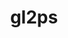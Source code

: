 ---
title: "gl2ps"
layout: cache
categories: [package, develop]
meta: {"versions": ["1.4.2"], "compilers": ["gcc@=11.1.0", "gcc@=11.4.0", "msvc@=19.39.33523"], "oss": ["ubuntu20.04", "ubuntu22.04", "windows10.0.20348"], "platforms": ["linux", "windows"], "targets": ["x86_64", "x86_64_v3"], "stacks": ["data-vis-sdk", "e4s", "root", "windows-vis"], "num_specs": 46, "num_specs_by_stack": {"root": 46, "data-vis-sdk": 20, "e4s": 24, "windows-vis": 2}}
spec_details: [{"hash": "ber6fsqbrz6kgxy5zfr5dlvkjqwkwn3h", "compiler": "gcc@=11.1.0", "versions": ["1.4.2"], "os": "ubuntu20.04", "platform": "linux", "target": "x86_64_v3", "variants": ["build_system=cmake", "build_type=Release", "~doc", "generator=make", "~ipo", "+png", "+zlib"], "stacks": ["root", "data-vis-sdk"], "size": "-", "tarball": "https://binaries.spack.io/develop/build_cache/linux-ubuntu20.04-x86_64_v3/gcc-11.1.0/gl2ps-1.4.2/linux-ubuntu20.04-x86_64_v3-gcc-11.1.0-gl2ps-1.4.2-ber6fsqbrz6kgxy5zfr5dlvkjqwkwn3h.spack"}, {"hash": "27cwrg3gu577bwzktdlmkz3gcpgbu2ce", "compiler": "gcc@=11.1.0", "versions": ["1.4.2"], "os": "ubuntu20.04", "platform": "linux", "target": "x86_64_v3", "variants": ["build_system=cmake", "build_type=Release", "~doc", "generator=make", "~ipo", "+png", "+zlib"], "stacks": ["root", "data-vis-sdk"], "size": "-", "tarball": "https://binaries.spack.io/develop/build_cache/linux-ubuntu20.04-x86_64_v3/gcc-11.1.0/gl2ps-1.4.2/linux-ubuntu20.04-x86_64_v3-gcc-11.1.0-gl2ps-1.4.2-27cwrg3gu577bwzktdlmkz3gcpgbu2ce.spack"}, {"hash": "qer4ntcd6xorbeqk5jtp5btpxo3ksovu", "compiler": "gcc@=11.1.0", "versions": ["1.4.2"], "os": "ubuntu20.04", "platform": "linux", "target": "x86_64_v3", "variants": ["build_system=cmake", "build_type=Release", "~doc", "generator=make", "~ipo", "+png", "+zlib"], "stacks": ["root", "data-vis-sdk"], "size": "-", "tarball": "https://binaries.spack.io/develop/build_cache/linux-ubuntu20.04-x86_64_v3/gcc-11.1.0/gl2ps-1.4.2/linux-ubuntu20.04-x86_64_v3-gcc-11.1.0-gl2ps-1.4.2-qer4ntcd6xorbeqk5jtp5btpxo3ksovu.spack"}, {"hash": "nyyuiwt5bcne33wrk4s2ag5re5gbdngb", "compiler": "gcc@=11.1.0", "versions": ["1.4.2"], "os": "ubuntu20.04", "platform": "linux", "target": "x86_64_v3", "variants": ["build_system=cmake", "build_type=Release", "~doc", "generator=make", "~ipo", "+png", "+zlib"], "stacks": ["root", "data-vis-sdk"], "size": "-", "tarball": "https://binaries.spack.io/develop/build_cache/linux-ubuntu20.04-x86_64_v3/gcc-11.1.0/gl2ps-1.4.2/linux-ubuntu20.04-x86_64_v3-gcc-11.1.0-gl2ps-1.4.2-nyyuiwt5bcne33wrk4s2ag5re5gbdngb.spack"}, {"hash": "bcpi2zvkecz73y23blhvqhrowmagkkmc", "compiler": "gcc@=11.1.0", "versions": ["1.4.2"], "os": "ubuntu20.04", "platform": "linux", "target": "x86_64_v3", "variants": ["build_system=cmake", "build_type=Release", "~doc", "generator=make", "~ipo", "+png", "+zlib"], "stacks": ["root", "data-vis-sdk"], "size": "-", "tarball": "https://binaries.spack.io/develop/build_cache/linux-ubuntu20.04-x86_64_v3/gcc-11.1.0/gl2ps-1.4.2/linux-ubuntu20.04-x86_64_v3-gcc-11.1.0-gl2ps-1.4.2-bcpi2zvkecz73y23blhvqhrowmagkkmc.spack"}, {"hash": "jxumsm7foj2gkgpdyupjgumldeyja3nw", "compiler": "gcc@=11.1.0", "versions": ["1.4.2"], "os": "ubuntu20.04", "platform": "linux", "target": "x86_64_v3", "variants": ["build_system=cmake", "build_type=Release", "~doc", "generator=make", "~ipo", "+png", "+zlib"], "stacks": ["root", "data-vis-sdk"], "size": "-", "tarball": "https://binaries.spack.io/develop/build_cache/linux-ubuntu20.04-x86_64_v3/gcc-11.1.0/gl2ps-1.4.2/linux-ubuntu20.04-x86_64_v3-gcc-11.1.0-gl2ps-1.4.2-jxumsm7foj2gkgpdyupjgumldeyja3nw.spack"}, {"hash": "d27hkpqsi2gnrwqpramu7jd3gzgbhbbk", "compiler": "gcc@=11.1.0", "versions": ["1.4.2"], "os": "ubuntu20.04", "platform": "linux", "target": "x86_64_v3", "variants": ["build_system=cmake", "build_type=Release", "~doc", "generator=make", "~ipo", "+png", "+zlib"], "stacks": ["root", "data-vis-sdk"], "size": "-", "tarball": "https://binaries.spack.io/develop/build_cache/linux-ubuntu20.04-x86_64_v3/gcc-11.1.0/gl2ps-1.4.2/linux-ubuntu20.04-x86_64_v3-gcc-11.1.0-gl2ps-1.4.2-d27hkpqsi2gnrwqpramu7jd3gzgbhbbk.spack"}, {"hash": "m3xjz3tq7uofg3am6dobresrsxndhwp5", "compiler": "gcc@=11.1.0", "versions": ["1.4.2"], "os": "ubuntu20.04", "platform": "linux", "target": "x86_64_v3", "variants": ["build_system=cmake", "build_type=Release", "~doc", "generator=make", "~ipo", "+png", "+zlib"], "stacks": ["root", "data-vis-sdk"], "size": "-", "tarball": "https://binaries.spack.io/develop/build_cache/linux-ubuntu20.04-x86_64_v3/gcc-11.1.0/gl2ps-1.4.2/linux-ubuntu20.04-x86_64_v3-gcc-11.1.0-gl2ps-1.4.2-m3xjz3tq7uofg3am6dobresrsxndhwp5.spack"}, {"hash": "c27uqxg2awurv6h3nsifgtbmv2c7sbwm", "compiler": "gcc@=11.1.0", "versions": ["1.4.2"], "os": "ubuntu20.04", "platform": "linux", "target": "x86_64_v3", "variants": ["build_system=cmake", "build_type=Release", "~doc", "generator=make", "~ipo", "+png", "+zlib"], "stacks": ["root", "data-vis-sdk"], "size": "-", "tarball": "https://binaries.spack.io/develop/build_cache/linux-ubuntu20.04-x86_64_v3/gcc-11.1.0/gl2ps-1.4.2/linux-ubuntu20.04-x86_64_v3-gcc-11.1.0-gl2ps-1.4.2-c27uqxg2awurv6h3nsifgtbmv2c7sbwm.spack"}, {"hash": "c2u3nsbfwvssgawbkcyuyzvdw6et5qu2", "compiler": "gcc@=11.1.0", "versions": ["1.4.2"], "os": "ubuntu20.04", "platform": "linux", "target": "x86_64_v3", "variants": ["build_system=cmake", "build_type=Release", "~doc", "generator=make", "~ipo", "+png", "+zlib"], "stacks": ["root", "data-vis-sdk"], "size": "-", "tarball": "https://binaries.spack.io/develop/build_cache/linux-ubuntu20.04-x86_64_v3/gcc-11.1.0/gl2ps-1.4.2/linux-ubuntu20.04-x86_64_v3-gcc-11.1.0-gl2ps-1.4.2-c2u3nsbfwvssgawbkcyuyzvdw6et5qu2.spack"}, {"hash": "dwbvfz2iutrfnke7f45odfdud5u75inm", "compiler": "gcc@=11.1.0", "versions": ["1.4.2"], "os": "ubuntu20.04", "platform": "linux", "target": "x86_64_v3", "variants": ["build_system=cmake", "build_type=Release", "~doc", "generator=make", "~ipo", "+png", "+zlib"], "stacks": ["root", "data-vis-sdk"], "size": "-", "tarball": "https://binaries.spack.io/develop/build_cache/linux-ubuntu20.04-x86_64_v3/gcc-11.1.0/gl2ps-1.4.2/linux-ubuntu20.04-x86_64_v3-gcc-11.1.0-gl2ps-1.4.2-dwbvfz2iutrfnke7f45odfdud5u75inm.spack"}, {"hash": "oswzlrztzjfekupuxojvy2nudjrjh7vd", "compiler": "gcc@=11.1.0", "versions": ["1.4.2"], "os": "ubuntu20.04", "platform": "linux", "target": "x86_64_v3", "variants": ["build_system=cmake", "build_type=Release", "~doc", "generator=make", "~ipo", "+png", "+zlib"], "stacks": ["root", "data-vis-sdk"], "size": "-", "tarball": "https://binaries.spack.io/develop/build_cache/linux-ubuntu20.04-x86_64_v3/gcc-11.1.0/gl2ps-1.4.2/linux-ubuntu20.04-x86_64_v3-gcc-11.1.0-gl2ps-1.4.2-oswzlrztzjfekupuxojvy2nudjrjh7vd.spack"}, {"hash": "6563fiu6l7h6tzaufy6vy3pkye2dpuue", "compiler": "gcc@=11.1.0", "versions": ["1.4.2"], "os": "ubuntu20.04", "platform": "linux", "target": "x86_64_v3", "variants": ["build_system=cmake", "build_type=Release", "~doc", "generator=make", "~ipo", "+png", "+zlib"], "stacks": ["root", "data-vis-sdk"], "size": "-", "tarball": "https://binaries.spack.io/develop/build_cache/linux-ubuntu20.04-x86_64_v3/gcc-11.1.0/gl2ps-1.4.2/linux-ubuntu20.04-x86_64_v3-gcc-11.1.0-gl2ps-1.4.2-6563fiu6l7h6tzaufy6vy3pkye2dpuue.spack"}, {"hash": "rnyqvzasflqicu3mimenbhtv6iizvdjs", "compiler": "gcc@=11.1.0", "versions": ["1.4.2"], "os": "ubuntu20.04", "platform": "linux", "target": "x86_64_v3", "variants": ["build_system=cmake", "build_type=Release", "~doc", "generator=make", "~ipo", "+png", "+zlib"], "stacks": ["root", "data-vis-sdk"], "size": "-", "tarball": "https://binaries.spack.io/develop/build_cache/linux-ubuntu20.04-x86_64_v3/gcc-11.1.0/gl2ps-1.4.2/linux-ubuntu20.04-x86_64_v3-gcc-11.1.0-gl2ps-1.4.2-rnyqvzasflqicu3mimenbhtv6iizvdjs.spack"}, {"hash": "62hwryak5k5g7f2e2ompwmopiv7t6y5z", "compiler": "gcc@=11.1.0", "versions": ["1.4.2"], "os": "ubuntu20.04", "platform": "linux", "target": "x86_64_v3", "variants": ["build_system=cmake", "build_type=Release", "~doc", "generator=make", "~ipo", "+png", "+zlib"], "stacks": ["root", "data-vis-sdk"], "size": "-", "tarball": "https://binaries.spack.io/develop/build_cache/linux-ubuntu20.04-x86_64_v3/gcc-11.1.0/gl2ps-1.4.2/linux-ubuntu20.04-x86_64_v3-gcc-11.1.0-gl2ps-1.4.2-62hwryak5k5g7f2e2ompwmopiv7t6y5z.spack"}, {"hash": "dteyzdyrerxxeaaiunimfz2ydyph7rnr", "compiler": "gcc@=11.1.0", "versions": ["1.4.2"], "os": "ubuntu20.04", "platform": "linux", "target": "x86_64_v3", "variants": ["build_system=cmake", "build_type=Release", "~doc", "generator=make", "~ipo", "+png", "+zlib"], "stacks": ["root", "data-vis-sdk"], "size": "-", "tarball": "https://binaries.spack.io/develop/build_cache/linux-ubuntu20.04-x86_64_v3/gcc-11.1.0/gl2ps-1.4.2/linux-ubuntu20.04-x86_64_v3-gcc-11.1.0-gl2ps-1.4.2-dteyzdyrerxxeaaiunimfz2ydyph7rnr.spack"}, {"hash": "wrcbitdzkctqeynnmypru4ekcuvhisf4", "compiler": "gcc@=11.1.0", "versions": ["1.4.2"], "os": "ubuntu20.04", "platform": "linux", "target": "x86_64_v3", "variants": ["build_system=cmake", "build_type=Release", "~doc", "generator=make", "~ipo", "+png", "+zlib"], "stacks": ["root", "data-vis-sdk"], "size": "-", "tarball": "https://binaries.spack.io/develop/build_cache/linux-ubuntu20.04-x86_64_v3/gcc-11.1.0/gl2ps-1.4.2/linux-ubuntu20.04-x86_64_v3-gcc-11.1.0-gl2ps-1.4.2-wrcbitdzkctqeynnmypru4ekcuvhisf4.spack"}, {"hash": "pylll7epw643zsvfl5px5qufkrytmrru", "compiler": "gcc@=11.1.0", "versions": ["1.4.2"], "os": "ubuntu20.04", "platform": "linux", "target": "x86_64_v3", "variants": ["build_system=cmake", "build_type=Release", "~doc", "generator=make", "~ipo", "+png", "+zlib"], "stacks": ["root", "data-vis-sdk"], "size": "-", "tarball": "https://binaries.spack.io/develop/build_cache/linux-ubuntu20.04-x86_64_v3/gcc-11.1.0/gl2ps-1.4.2/linux-ubuntu20.04-x86_64_v3-gcc-11.1.0-gl2ps-1.4.2-pylll7epw643zsvfl5px5qufkrytmrru.spack"}, {"hash": "u6hhhk4zfsx5h5s4w5peuy4wfo4s63qt", "compiler": "gcc@=11.1.0", "versions": ["1.4.2"], "os": "ubuntu20.04", "platform": "linux", "target": "x86_64_v3", "variants": ["build_system=cmake", "build_type=Release", "~doc", "generator=make", "~ipo", "+png", "+zlib"], "stacks": ["root", "data-vis-sdk"], "size": "-", "tarball": "https://binaries.spack.io/develop/build_cache/linux-ubuntu20.04-x86_64_v3/gcc-11.1.0/gl2ps-1.4.2/linux-ubuntu20.04-x86_64_v3-gcc-11.1.0-gl2ps-1.4.2-u6hhhk4zfsx5h5s4w5peuy4wfo4s63qt.spack"}, {"hash": "ouos6cjefbkjg5aheahdv2vzinr2ygs7", "compiler": "gcc@=11.1.0", "versions": ["1.4.2"], "os": "ubuntu20.04", "platform": "linux", "target": "x86_64_v3", "variants": ["build_system=cmake", "build_type=Release", "~doc", "generator=make", "~ipo", "+png", "+zlib"], "stacks": ["root", "data-vis-sdk"], "size": "-", "tarball": "https://binaries.spack.io/develop/build_cache/linux-ubuntu20.04-x86_64_v3/gcc-11.1.0/gl2ps-1.4.2/linux-ubuntu20.04-x86_64_v3-gcc-11.1.0-gl2ps-1.4.2-ouos6cjefbkjg5aheahdv2vzinr2ygs7.spack"}, {"hash": "n2d7wuunwpblibi7orwbdsczxlizsksn", "compiler": "gcc@=11.4.0", "versions": ["1.4.2"], "os": "ubuntu22.04", "platform": "linux", "target": "x86_64_v3", "variants": ["build_system=cmake", "build_type=Release", "~doc", "generator=make", "~ipo", "+png", "+zlib"], "stacks": ["root", "e4s"], "size": "-", "tarball": "https://binaries.spack.io/develop/build_cache/linux-ubuntu22.04-x86_64_v3/gcc-11.4.0/gl2ps-1.4.2/linux-ubuntu22.04-x86_64_v3-gcc-11.4.0-gl2ps-1.4.2-n2d7wuunwpblibi7orwbdsczxlizsksn.spack"}, {"hash": "5t6hoc2dficvlf6e5qdtqhjqmhhm73an", "compiler": "gcc@=11.4.0", "versions": ["1.4.2"], "os": "ubuntu22.04", "platform": "linux", "target": "x86_64_v3", "variants": ["build_system=cmake", "build_type=Release", "~doc", "generator=make", "~ipo", "+png", "+zlib"], "stacks": ["root", "e4s"], "size": "-", "tarball": "https://binaries.spack.io/develop/build_cache/linux-ubuntu22.04-x86_64_v3/gcc-11.4.0/gl2ps-1.4.2/linux-ubuntu22.04-x86_64_v3-gcc-11.4.0-gl2ps-1.4.2-5t6hoc2dficvlf6e5qdtqhjqmhhm73an.spack"}, {"hash": "mjqc25gmelkmjoe7bfrbp4acl6x6id5a", "compiler": "gcc@=11.4.0", "versions": ["1.4.2"], "os": "ubuntu22.04", "platform": "linux", "target": "x86_64_v3", "variants": ["build_system=cmake", "build_type=Release", "~doc", "generator=make", "~ipo", "+png", "+zlib"], "stacks": ["root", "e4s"], "size": "-", "tarball": "https://binaries.spack.io/develop/build_cache/linux-ubuntu22.04-x86_64_v3/gcc-11.4.0/gl2ps-1.4.2/linux-ubuntu22.04-x86_64_v3-gcc-11.4.0-gl2ps-1.4.2-mjqc25gmelkmjoe7bfrbp4acl6x6id5a.spack"}, {"hash": "orosrmxjec5svzqlbl3voiucczwbn6mf", "compiler": "gcc@=11.4.0", "versions": ["1.4.2"], "os": "ubuntu22.04", "platform": "linux", "target": "x86_64_v3", "variants": ["build_system=cmake", "build_type=Release", "~doc", "generator=make", "~ipo", "+png", "+zlib"], "stacks": ["root", "e4s"], "size": "-", "tarball": "https://binaries.spack.io/develop/build_cache/linux-ubuntu22.04-x86_64_v3/gcc-11.4.0/gl2ps-1.4.2/linux-ubuntu22.04-x86_64_v3-gcc-11.4.0-gl2ps-1.4.2-orosrmxjec5svzqlbl3voiucczwbn6mf.spack"}, {"hash": "u4hieddhjhfiptfytsnagpqwagxr3ffc", "compiler": "gcc@=11.4.0", "versions": ["1.4.2"], "os": "ubuntu22.04", "platform": "linux", "target": "x86_64_v3", "variants": ["build_system=cmake", "build_type=Release", "~doc", "generator=make", "~ipo", "+png", "+zlib"], "stacks": ["root", "e4s"], "size": "-", "tarball": "https://binaries.spack.io/develop/build_cache/linux-ubuntu22.04-x86_64_v3/gcc-11.4.0/gl2ps-1.4.2/linux-ubuntu22.04-x86_64_v3-gcc-11.4.0-gl2ps-1.4.2-u4hieddhjhfiptfytsnagpqwagxr3ffc.spack"}, {"hash": "wh7kjhp7q22w3k5qsibkonj4r522edvo", "compiler": "gcc@=11.4.0", "versions": ["1.4.2"], "os": "ubuntu22.04", "platform": "linux", "target": "x86_64_v3", "variants": ["build_system=cmake", "build_type=Release", "~doc", "generator=make", "~ipo", "+png", "+zlib"], "stacks": ["root", "e4s"], "size": "-", "tarball": "https://binaries.spack.io/develop/build_cache/linux-ubuntu22.04-x86_64_v3/gcc-11.4.0/gl2ps-1.4.2/linux-ubuntu22.04-x86_64_v3-gcc-11.4.0-gl2ps-1.4.2-wh7kjhp7q22w3k5qsibkonj4r522edvo.spack"}, {"hash": "jc7wnwxdq6wsqlatjctb7u6xywh6rjon", "compiler": "gcc@=11.4.0", "versions": ["1.4.2"], "os": "ubuntu22.04", "platform": "linux", "target": "x86_64_v3", "variants": ["build_system=cmake", "build_type=Release", "~doc", "generator=make", "~ipo", "+png", "+zlib"], "stacks": ["root", "e4s"], "size": "-", "tarball": "https://binaries.spack.io/develop/build_cache/linux-ubuntu22.04-x86_64_v3/gcc-11.4.0/gl2ps-1.4.2/linux-ubuntu22.04-x86_64_v3-gcc-11.4.0-gl2ps-1.4.2-jc7wnwxdq6wsqlatjctb7u6xywh6rjon.spack"}, {"hash": "awhvnvras73376bjgvijuyso5ix3sjb2", "compiler": "gcc@=11.4.0", "versions": ["1.4.2"], "os": "ubuntu22.04", "platform": "linux", "target": "x86_64_v3", "variants": ["build_system=cmake", "build_type=Release", "~doc", "generator=make", "~ipo", "+png", "+zlib"], "stacks": ["root", "e4s"], "size": "-", "tarball": "https://binaries.spack.io/develop/build_cache/linux-ubuntu22.04-x86_64_v3/gcc-11.4.0/gl2ps-1.4.2/linux-ubuntu22.04-x86_64_v3-gcc-11.4.0-gl2ps-1.4.2-awhvnvras73376bjgvijuyso5ix3sjb2.spack"}, {"hash": "6i3zgyyxvq3hx4ilzm2xcvad2t6hetxm", "compiler": "gcc@=11.4.0", "versions": ["1.4.2"], "os": "ubuntu22.04", "platform": "linux", "target": "x86_64_v3", "variants": ["build_system=cmake", "build_type=Release", "~doc", "generator=make", "~ipo", "+png", "+zlib"], "stacks": ["root", "e4s"], "size": "-", "tarball": "https://binaries.spack.io/develop/build_cache/linux-ubuntu22.04-x86_64_v3/gcc-11.4.0/gl2ps-1.4.2/linux-ubuntu22.04-x86_64_v3-gcc-11.4.0-gl2ps-1.4.2-6i3zgyyxvq3hx4ilzm2xcvad2t6hetxm.spack"}, {"hash": "o3egkce2sq57slbzny2xq2vieqgqvi2s", "compiler": "gcc@=11.4.0", "versions": ["1.4.2"], "os": "ubuntu22.04", "platform": "linux", "target": "x86_64_v3", "variants": ["build_system=cmake", "build_type=Release", "~doc", "generator=make", "~ipo", "+png", "+zlib"], "stacks": ["root", "e4s"], "size": "-", "tarball": "https://binaries.spack.io/develop/build_cache/linux-ubuntu22.04-x86_64_v3/gcc-11.4.0/gl2ps-1.4.2/linux-ubuntu22.04-x86_64_v3-gcc-11.4.0-gl2ps-1.4.2-o3egkce2sq57slbzny2xq2vieqgqvi2s.spack"}, {"hash": "dvjpzhddsybq2ldgf74pxbprks5r7nog", "compiler": "gcc@=11.4.0", "versions": ["1.4.2"], "os": "ubuntu22.04", "platform": "linux", "target": "x86_64_v3", "variants": ["build_system=cmake", "build_type=Release", "~doc", "generator=make", "~ipo", "+png", "+zlib"], "stacks": ["root", "e4s"], "size": "-", "tarball": "https://binaries.spack.io/develop/build_cache/linux-ubuntu22.04-x86_64_v3/gcc-11.4.0/gl2ps-1.4.2/linux-ubuntu22.04-x86_64_v3-gcc-11.4.0-gl2ps-1.4.2-dvjpzhddsybq2ldgf74pxbprks5r7nog.spack"}, {"hash": "biruotp73vm2ej4wblmvohxnhjgunmma", "compiler": "gcc@=11.4.0", "versions": ["1.4.2"], "os": "ubuntu22.04", "platform": "linux", "target": "x86_64_v3", "variants": ["build_system=cmake", "build_type=Release", "~doc", "generator=make", "~ipo", "+png", "+zlib"], "stacks": ["root", "e4s"], "size": "-", "tarball": "https://binaries.spack.io/develop/build_cache/linux-ubuntu22.04-x86_64_v3/gcc-11.4.0/gl2ps-1.4.2/linux-ubuntu22.04-x86_64_v3-gcc-11.4.0-gl2ps-1.4.2-biruotp73vm2ej4wblmvohxnhjgunmma.spack"}, {"hash": "gxzk34ftic7qeztlgnfvpjzqc2ab7obm", "compiler": "gcc@=11.4.0", "versions": ["1.4.2"], "os": "ubuntu22.04", "platform": "linux", "target": "x86_64_v3", "variants": ["build_system=cmake", "build_type=Release", "~doc", "generator=make", "~ipo", "+png", "+zlib"], "stacks": ["root", "e4s"], "size": "-", "tarball": "https://binaries.spack.io/develop/build_cache/linux-ubuntu22.04-x86_64_v3/gcc-11.4.0/gl2ps-1.4.2/linux-ubuntu22.04-x86_64_v3-gcc-11.4.0-gl2ps-1.4.2-gxzk34ftic7qeztlgnfvpjzqc2ab7obm.spack"}, {"hash": "pe44hobmde3etvhi3uked3okbgvqxumd", "compiler": "gcc@=11.4.0", "versions": ["1.4.2"], "os": "ubuntu22.04", "platform": "linux", "target": "x86_64_v3", "variants": ["build_system=cmake", "build_type=Release", "~doc", "generator=make", "~ipo", "+png", "+zlib"], "stacks": ["root", "e4s"], "size": "-", "tarball": "https://binaries.spack.io/develop/build_cache/linux-ubuntu22.04-x86_64_v3/gcc-11.4.0/gl2ps-1.4.2/linux-ubuntu22.04-x86_64_v3-gcc-11.4.0-gl2ps-1.4.2-pe44hobmde3etvhi3uked3okbgvqxumd.spack"}, {"hash": "rrg4bjyxoo3tmesxs5u6euritjr2faou", "compiler": "gcc@=11.4.0", "versions": ["1.4.2"], "os": "ubuntu22.04", "platform": "linux", "target": "x86_64_v3", "variants": ["build_system=cmake", "build_type=Release", "~doc", "generator=make", "~ipo", "+png", "+zlib"], "stacks": ["root", "e4s"], "size": "-", "tarball": "https://binaries.spack.io/develop/build_cache/linux-ubuntu22.04-x86_64_v3/gcc-11.4.0/gl2ps-1.4.2/linux-ubuntu22.04-x86_64_v3-gcc-11.4.0-gl2ps-1.4.2-rrg4bjyxoo3tmesxs5u6euritjr2faou.spack"}, {"hash": "2dat52vv2dybltx3caypik7csooj4e67", "compiler": "gcc@=11.4.0", "versions": ["1.4.2"], "os": "ubuntu22.04", "platform": "linux", "target": "x86_64_v3", "variants": ["build_system=cmake", "build_type=Release", "~doc", "generator=make", "~ipo", "+png", "+zlib"], "stacks": ["root", "e4s"], "size": "-", "tarball": "https://binaries.spack.io/develop/build_cache/linux-ubuntu22.04-x86_64_v3/gcc-11.4.0/gl2ps-1.4.2/linux-ubuntu22.04-x86_64_v3-gcc-11.4.0-gl2ps-1.4.2-2dat52vv2dybltx3caypik7csooj4e67.spack"}, {"hash": "qe5tiar2lsefkjr2t5xj2kohp3ud5rkq", "compiler": "gcc@=11.4.0", "versions": ["1.4.2"], "os": "ubuntu22.04", "platform": "linux", "target": "x86_64_v3", "variants": ["build_system=cmake", "build_type=Release", "~doc", "generator=make", "~ipo", "+png", "+zlib"], "stacks": ["root", "e4s"], "size": "-", "tarball": "https://binaries.spack.io/develop/build_cache/linux-ubuntu22.04-x86_64_v3/gcc-11.4.0/gl2ps-1.4.2/linux-ubuntu22.04-x86_64_v3-gcc-11.4.0-gl2ps-1.4.2-qe5tiar2lsefkjr2t5xj2kohp3ud5rkq.spack"}, {"hash": "ds4usmxm75r2ka2655ockflrecwfalq2", "compiler": "gcc@=11.4.0", "versions": ["1.4.2"], "os": "ubuntu22.04", "platform": "linux", "target": "x86_64_v3", "variants": ["build_system=cmake", "build_type=Release", "~doc", "generator=make", "~ipo", "+png", "+zlib"], "stacks": ["root", "e4s"], "size": "-", "tarball": "https://binaries.spack.io/develop/build_cache/linux-ubuntu22.04-x86_64_v3/gcc-11.4.0/gl2ps-1.4.2/linux-ubuntu22.04-x86_64_v3-gcc-11.4.0-gl2ps-1.4.2-ds4usmxm75r2ka2655ockflrecwfalq2.spack"}, {"hash": "vuhyqtimmy6ppcg6xtvqemzwutt52v4u", "compiler": "gcc@=11.4.0", "versions": ["1.4.2"], "os": "ubuntu22.04", "platform": "linux", "target": "x86_64_v3", "variants": ["build_system=cmake", "build_type=Release", "~doc", "generator=make", "~ipo", "+png", "+zlib"], "stacks": ["root", "e4s"], "size": "-", "tarball": "https://binaries.spack.io/develop/build_cache/linux-ubuntu22.04-x86_64_v3/gcc-11.4.0/gl2ps-1.4.2/linux-ubuntu22.04-x86_64_v3-gcc-11.4.0-gl2ps-1.4.2-vuhyqtimmy6ppcg6xtvqemzwutt52v4u.spack"}, {"hash": "wjnflgkvs4ilsbbputow2rxflj5aurut", "compiler": "gcc@=11.4.0", "versions": ["1.4.2"], "os": "ubuntu22.04", "platform": "linux", "target": "x86_64_v3", "variants": ["build_system=cmake", "build_type=Release", "~doc", "generator=make", "~ipo", "+png", "+zlib"], "stacks": ["root", "e4s"], "size": "-", "tarball": "https://binaries.spack.io/develop/build_cache/linux-ubuntu22.04-x86_64_v3/gcc-11.4.0/gl2ps-1.4.2/linux-ubuntu22.04-x86_64_v3-gcc-11.4.0-gl2ps-1.4.2-wjnflgkvs4ilsbbputow2rxflj5aurut.spack"}, {"hash": "avkwobk4eqx5uvxqnu62p2duqwyifxmp", "compiler": "gcc@=11.4.0", "versions": ["1.4.2"], "os": "ubuntu22.04", "platform": "linux", "target": "x86_64_v3", "variants": ["build_system=cmake", "build_type=Release", "~doc", "generator=make", "~ipo", "+png", "+zlib"], "stacks": ["root", "e4s"], "size": "-", "tarball": "https://binaries.spack.io/develop/build_cache/linux-ubuntu22.04-x86_64_v3/gcc-11.4.0/gl2ps-1.4.2/linux-ubuntu22.04-x86_64_v3-gcc-11.4.0-gl2ps-1.4.2-avkwobk4eqx5uvxqnu62p2duqwyifxmp.spack"}, {"hash": "dypoyvgr2gfpn5bnvtzgk46jfq7muz64", "compiler": "gcc@=11.4.0", "versions": ["1.4.2"], "os": "ubuntu22.04", "platform": "linux", "target": "x86_64_v3", "variants": ["build_system=cmake", "build_type=Release", "~doc", "generator=make", "~ipo", "+png", "+zlib"], "stacks": ["root", "e4s"], "size": "-", "tarball": "https://binaries.spack.io/develop/build_cache/linux-ubuntu22.04-x86_64_v3/gcc-11.4.0/gl2ps-1.4.2/linux-ubuntu22.04-x86_64_v3-gcc-11.4.0-gl2ps-1.4.2-dypoyvgr2gfpn5bnvtzgk46jfq7muz64.spack"}, {"hash": "fnsk7ymxpreg47jcj3gatywruzhw3jlo", "compiler": "gcc@=11.4.0", "versions": ["1.4.2"], "os": "ubuntu22.04", "platform": "linux", "target": "x86_64_v3", "variants": ["build_system=cmake", "build_type=Release", "~doc", "generator=make", "~ipo", "+png", "+zlib"], "stacks": ["root", "e4s"], "size": "-", "tarball": "https://binaries.spack.io/develop/build_cache/linux-ubuntu22.04-x86_64_v3/gcc-11.4.0/gl2ps-1.4.2/linux-ubuntu22.04-x86_64_v3-gcc-11.4.0-gl2ps-1.4.2-fnsk7ymxpreg47jcj3gatywruzhw3jlo.spack"}, {"hash": "oz3k7en5nmyoay5ss3lr26moan2n3rc4", "compiler": "gcc@=11.4.0", "versions": ["1.4.2"], "os": "ubuntu22.04", "platform": "linux", "target": "x86_64_v3", "variants": ["build_system=cmake", "build_type=Release", "~doc", "generator=make", "~ipo", "+png", "+zlib"], "stacks": ["root", "e4s"], "size": "-", "tarball": "https://binaries.spack.io/develop/build_cache/linux-ubuntu22.04-x86_64_v3/gcc-11.4.0/gl2ps-1.4.2/linux-ubuntu22.04-x86_64_v3-gcc-11.4.0-gl2ps-1.4.2-oz3k7en5nmyoay5ss3lr26moan2n3rc4.spack"}, {"hash": "32b36z6szgmxwh5wl3ckq5g6fbk3324u", "compiler": "msvc@=19.39.33523", "versions": ["1.4.2"], "os": "windows10.0.20348", "platform": "windows", "target": "x86_64", "variants": ["build_system=cmake", "build_type=Release", "~doc", "generator=ninja", "~ipo", "patches=b9ecaf9", "+png", "+shared", "+zlib"], "stacks": ["root", "windows-vis"], "size": "-", "tarball": "https://binaries.spack.io/develop/build_cache/windows-windows10.0.20348-x86_64/msvc-19.39.33523/gl2ps-1.4.2/windows-windows10.0.20348-x86_64-msvc-19.39.33523-gl2ps-1.4.2-32b36z6szgmxwh5wl3ckq5g6fbk3324u.spack"}, {"hash": "4fze4ljvwyqnoxhfc5xaldqasqexuo6e", "compiler": "msvc@=19.39.33523", "versions": ["1.4.2"], "os": "windows10.0.20348", "platform": "windows", "target": "x86_64", "variants": ["build_system=cmake", "build_type=Release", "~doc", "generator=ninja", "~ipo", "patches=b9ecaf9", "+png", "+shared", "+zlib"], "stacks": ["root", "windows-vis"], "size": "-", "tarball": "https://binaries.spack.io/develop/build_cache/windows-windows10.0.20348-x86_64/msvc-19.39.33523/gl2ps-1.4.2/windows-windows10.0.20348-x86_64-msvc-19.39.33523-gl2ps-1.4.2-4fze4ljvwyqnoxhfc5xaldqasqexuo6e.spack"}]
---